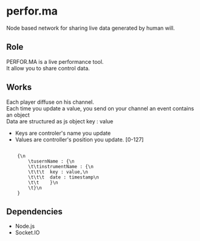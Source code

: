 perfor.ma
=========

Node based network for sharing live data generated by human will.
<h2>Role</h2>
<p>
PERFOR.MA is a live performance tool.<br/>
It allow you to share control data. 
</p>
<h2>Works</h2>
<p>
Each player diffuse on his channel.<br/>
Each time you update a value, you send on your channel an event contains an object<br/>
Data are structured as js object key : value<br/>
<ul>
	<li>Keys are controler's name you update</li>
	<li>Values are controller's position you update. [0-127]</li>
</ul>
<code>
	{\n
		\tusernName : {\n
		\t\tinstrumentName : {\n
		\t\t\t	key : value,\n
		\t\t\t	date : timestamp\n
		\t\t	}\n
		\t}\n
	}
</code>
</p>
<h2>Dependencies</h2>
<ul>
	<li>Node.js</li>
	<li>Socket.IO</li>
</ul>